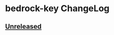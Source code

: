 # bedrock-key ChangeLog

## [Unreleased]

[Unreleased]: https://github.com/digitalbazaar/bedrock-identity/compare/0.0.0...HEAD
